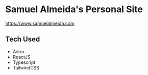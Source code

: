 # Samuel Almeida's Personal Site

https://www.samuelalmeida.com

## Tech Used

- Astro
- ReactJS
- Typescript
- TailwindCSS